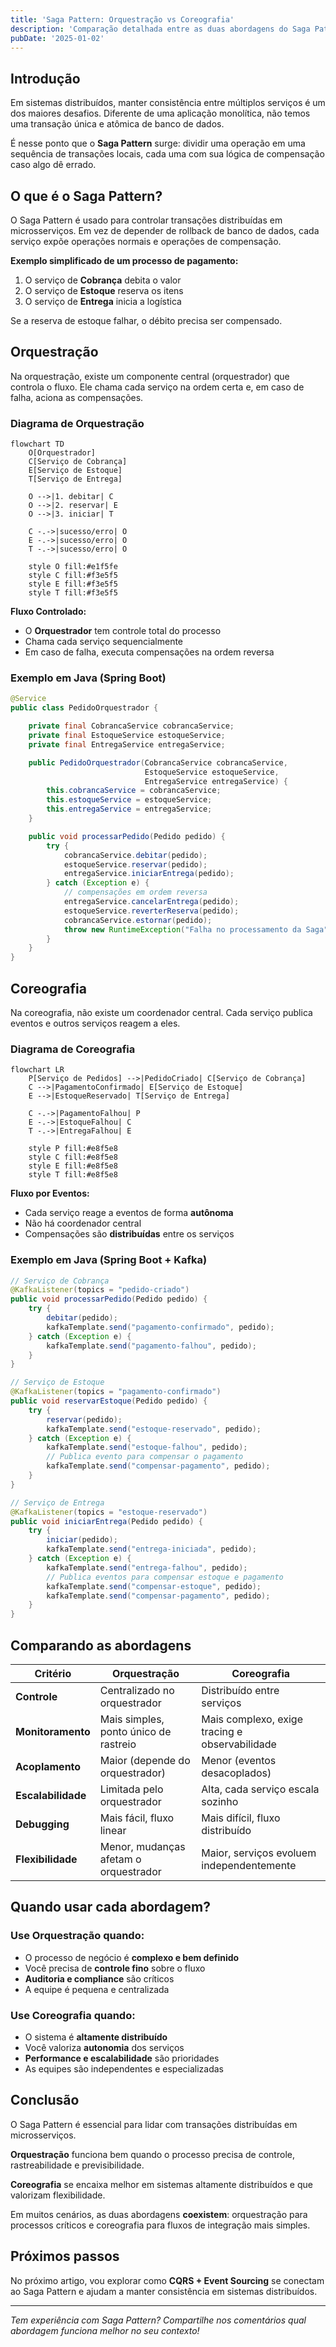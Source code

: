```yaml
---
title: 'Saga Pattern: Orquestração vs Coreografia'
description: 'Comparação detalhada entre as duas abordagens do Saga Pattern para gerenciar transações distribuídas em microsserviços, com exemplos práticos e diagramas.'
pubDate: '2025-01-02'
---
```


## Introdução

Em sistemas distribuídos, manter consistência entre múltiplos serviços é um dos maiores desafios. Diferente de uma aplicação monolítica, não temos uma transação única e atômica de banco de dados.

É nesse ponto que o **Saga Pattern** surge: dividir uma operação em uma sequência de transações locais, cada uma com sua lógica de compensação caso algo dê errado.

## O que é o Saga Pattern?

O Saga Pattern é usado para controlar transações distribuídas em microsserviços. Em vez de depender de rollback de banco de dados, cada serviço expõe operações normais e operações de compensação.

**Exemplo simplificado de um processo de pagamento:**

1. O serviço de **Cobrança** debita o valor
2. O serviço de **Estoque** reserva os itens  
3. O serviço de **Entrega** inicia a logística

Se a reserva de estoque falhar, o débito precisa ser compensado.

## Orquestração

Na orquestração, existe um componente central (orquestrador) que controla o fluxo. Ele chama cada serviço na ordem certa e, em caso de falha, aciona as compensações.

### Diagrama de Orquestração

```mermaid
flowchart TD
    O[Orquestrador]
    C[Serviço de Cobrança]
    E[Serviço de Estoque]
    T[Serviço de Entrega]
    
    O -->|1. debitar| C
    O -->|2. reservar| E
    O -->|3. iniciar| T
    
    C -.->|sucesso/erro| O
    E -.->|sucesso/erro| O
    T -.->|sucesso/erro| O
    
    style O fill:#e1f5fe
    style C fill:#f3e5f5
    style E fill:#f3e5f5
    style T fill:#f3e5f5
```

**Fluxo Controlado:**
- O **Orquestrador** tem controle total do processo
- Chama cada serviço sequencialmente
- Em caso de falha, executa compensações na ordem reversa

### Exemplo em Java (Spring Boot)

```java
@Service
public class PedidoOrquestrador {

    private final CobrancaService cobrancaService;
    private final EstoqueService estoqueService;
    private final EntregaService entregaService;

    public PedidoOrquestrador(CobrancaService cobrancaService,
                              EstoqueService estoqueService,
                              EntregaService entregaService) {
        this.cobrancaService = cobrancaService;
        this.estoqueService = estoqueService;
        this.entregaService = entregaService;
    }

    public void processarPedido(Pedido pedido) {
        try {
            cobrancaService.debitar(pedido);
            estoqueService.reservar(pedido);
            entregaService.iniciarEntrega(pedido);
        } catch (Exception e) {
            // compensações em ordem reversa
            entregaService.cancelarEntrega(pedido);
            estoqueService.reverterReserva(pedido);
            cobrancaService.estornar(pedido);
            throw new RuntimeException("Falha no processamento da Saga", e);
        }
    }
}
```

## Coreografia

Na coreografia, não existe um coordenador central. Cada serviço publica eventos e outros serviços reagem a eles.

### Diagrama de Coreografia

```mermaid
flowchart LR
    P[Serviço de Pedidos] -->|PedidoCriado| C[Serviço de Cobrança]
    C -->|PagamentoConfirmado| E[Serviço de Estoque]
    E -->|EstoqueReservado| T[Serviço de Entrega]
    
    C -.->|PagamentoFalhou| P
    E -.->|EstoqueFalhou| C
    T -.->|EntregaFalhou| E
    
    style P fill:#e8f5e8
    style C fill:#e8f5e8
    style E fill:#e8f5e8
    style T fill:#e8f5e8
```

**Fluxo por Eventos:**
- Cada serviço reage a eventos de forma **autônoma**
- Não há coordenador central
- Compensações são **distribuídas** entre os serviços

### Exemplo em Java (Spring Boot + Kafka)

```java
// Serviço de Cobrança
@KafkaListener(topics = "pedido-criado")
public void processarPedido(Pedido pedido) {
    try {
        debitar(pedido);
        kafkaTemplate.send("pagamento-confirmado", pedido);
    } catch (Exception e) {
        kafkaTemplate.send("pagamento-falhou", pedido);
    }
}

// Serviço de Estoque
@KafkaListener(topics = "pagamento-confirmado")
public void reservarEstoque(Pedido pedido) {
    try {
        reservar(pedido);
        kafkaTemplate.send("estoque-reservado", pedido);
    } catch (Exception e) {
        kafkaTemplate.send("estoque-falhou", pedido);
        // Publica evento para compensar o pagamento
        kafkaTemplate.send("compensar-pagamento", pedido);
    }
}

// Serviço de Entrega
@KafkaListener(topics = "estoque-reservado")
public void iniciarEntrega(Pedido pedido) {
    try {
        iniciar(pedido);
        kafkaTemplate.send("entrega-iniciada", pedido);
    } catch (Exception e) {
        kafkaTemplate.send("entrega-falhou", pedido);
        // Publica eventos para compensar estoque e pagamento
        kafkaTemplate.send("compensar-estoque", pedido);
        kafkaTemplate.send("compensar-pagamento", pedido);
    }
}
```

## Comparando as abordagens

| Critério | Orquestração | Coreografia |
|----------|-------------|-------------|
| **Controle** | Centralizado no orquestrador | Distribuído entre serviços |
| **Monitoramento** | Mais simples, ponto único de rastreio | Mais complexo, exige tracing e observabilidade |
| **Acoplamento** | Maior (depende do orquestrador) | Menor (eventos desacoplados) |
| **Escalabilidade** | Limitada pelo orquestrador | Alta, cada serviço escala sozinho |
| **Debugging** | Mais fácil, fluxo linear | Mais difícil, fluxo distribuído |
| **Flexibilidade** | Menor, mudanças afetam o orquestrador | Maior, serviços evoluem independentemente |

## Quando usar cada abordagem?

### Use **Orquestração** quando:
- O processo de negócio é **complexo e bem definido**
- Você precisa de **controle fino** sobre o fluxo
- **Auditoria e compliance** são críticos
- A equipe é pequena e centralizada

### Use **Coreografia** quando:
- O sistema é **altamente distribuído**
- Você valoriza **autonomia** dos serviços
- **Performance e escalabilidade** são prioridades
- As equipes são independentes e especializadas

## Conclusão

O Saga Pattern é essencial para lidar com transações distribuídas em microsserviços.

**Orquestração** funciona bem quando o processo precisa de controle, rastreabilidade e previsibilidade.

**Coreografia** se encaixa melhor em sistemas altamente distribuídos e que valorizam flexibilidade.

Em muitos cenários, as duas abordagens **coexistem**: orquestração para processos críticos e coreografia para fluxos de integração mais simples.

## Próximos passos

No próximo artigo, vou explorar como **CQRS + Event Sourcing** se conectam ao Saga Pattern e ajudam a manter consistência em sistemas distribuídos.

---

*Tem experiência com Saga Pattern? Compartilhe nos comentários qual abordagem funciona melhor no seu contexto!*
